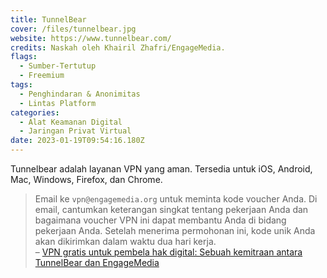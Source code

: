 ```yaml
---
title: TunnelBear
cover: /files/tunnelbear.jpg
website: https://www.tunnelbear.com/
credits: Naskah oleh Khairil Zhafri/EngageMedia.
flags:
  - Sumber-Tertutup
  - Freemium
tags:
  - Penghindaran & Anonimitas
  - Lintas Platform
categories:
  - Alat Keamanan Digital
  - Jaringan Privat Virtual
date: 2023-01-19T09:54:16.180Z
---
```

Tunnelbear adalah layanan VPN yang aman. Tersedia untuk iOS, Android, Mac, Windows, Firefox, dan Chrome.

> Email ke `vpn@engagemedia.org` untuk meminta kode voucher Anda. Di email, cantumkan keterangan singkat tentang pekerjaan Anda dan bagaimana voucher VPN ini dapat membantu Anda di bidang pekerjaan Anda. Setelah menerima permohonan ini, kode unik Anda akan dikirimkan dalam waktu dua hari kerja.\
> –﻿ [VPN gratis untuk pembela hak digital: Sebuah kemitraan antara TunnelBear dan EngageMedia
](https://engagemedia.org/projects/tunnelbear/)